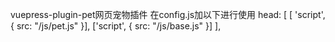 vuepress-plugin-pet网页宠物插件
在config.js加以下进行使用
   head: [
        [ 'script', { src: "/js/pet.js" }],
        ['script', { src: "/js/base.js" }]
    ],